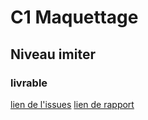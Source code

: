 # C1 Maquettage
## Niveau imiter
### livrable 
[lien de l'issues](https://github.com/cnmh/besoin/issues/115)
[lien de rapport](https://cnmh.github.io/besoin/empathie-orthoptiste/rapport.html)
